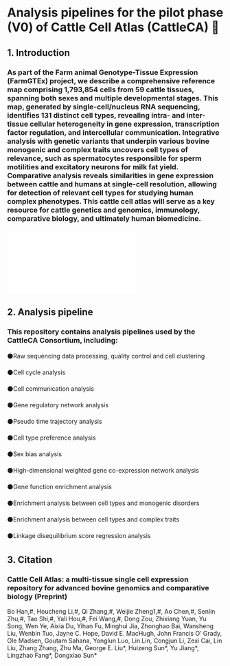 # Analysis pipelines for the pilot phase (V0) of Cattle Cell Atlas (CattleCA) 🐄

## **1. Introduction**

### As part of the Farm animal Genotype-Tissue Expression (FarmGTEx) project, we describe a comprehensive reference map comprising 1,793,854 cells from 59 cattle tissues, spanning both sexes and multiple developmental stages. This map, generated by single-cell/nucleus RNA sequencing, identifies 131 distinct cell types, revealing intra- and inter-tissue cellular heterogeneity in gene expression, transcription factor regulation, and intercellular communication. Integrative analysis with genetic variants that underpin various bovine monogenic and complex traits uncovers cell types of relevance, such as spermatocytes responsible for sperm motilities and excitatory neurons for milk fat yield. Comparative analysis reveals similarities in gene expression between cattle and humans at single-cell resolution, allowing for detection of relevant cell types for studying human complex phenotypes. This cattle cell atlas will serve as a key resource for cattle genetics and genomics, immunology, comparative biology, and ultimately human biomedicine.
![image](/../main/Image/Figure%201.pdf)

## **2. Analysis pipeline**

### This repository contains analysis pipelines used by the CattleCA Consortium, including:

:black_circle:Raw sequencing data processing, quality control and cell clustering

:black_circle:Cell cycle analysis

:black_circle:Cell communication analysis

:black_circle:Gene regulatory network analysis

:black_circle:Pseudo time trajectory analysis

:black_circle:Cell type preference analysis

:black_circle:Sex bias analysis

:black_circle:High-dimensional weighted gene co-expression network analysis

:black_circle:Gene function enrichment analysis

:black_circle:Enrichment analysis between cell types and monogenic disorders

:black_circle:Enrichment analysis between cell types and complex traits

:black_circle:Linkage disequilibrium score regression analysis

## **3. Citation**

### Cattle Cell Atlas: a multi-tissue single cell expression repository for advanced bovine genomics and comparative biology (Preprint)
Bo Han,#, Houcheng Li,#, Qi Zhang,#, Weijie Zheng1,#, Ao Chen,#, Senlin Zhu,#, Tao Shi,#, Yali Hou,#, Fei Wang,#, Dong Zou, Zhixiang Yuan, Yu Song, Wen Ye, Aixia Du, Yihan Fu, Minghui Jia, Zhonghao Bai, Wansheng Liu, Wenbin Tuo, Jayne C. Hope, David E. MacHugh, John Francis O’ Grady, Ole Madsen, Goutam Sahana, Yonglun Luo, Lin Lin, Congjun Li, Zexi Cai, Lin Liu, Zhang Zhang, Zhu Ma, George E. Liu*, Huizeng Sun*, Yu Jiang*, Lingzhao Fang*, Dongxiao Sun* 

